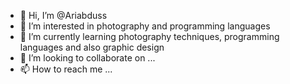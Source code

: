 - 👋 Hi, I’m @Ariabduss
- 👀 I’m interested in photography and programming languages
- 🌱 I’m currently learning photography techniques, programming languages ​​and also graphic design
- 💞️ I’m looking to collaborate on ...
- 📫 How to reach me ...

<!---
Ariabduss/Ariabduss is a ✨ special ✨ repository because its `README.md` (this file) appears on your GitHub profile.
You can click the Preview link to take a look at your changes.
--->
